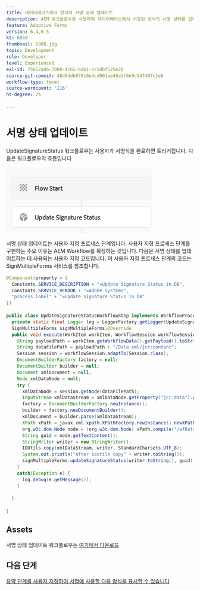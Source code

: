 ```yaml
---
title: 데이터베이스에서 양식의 서명 상태 업데이트
description: AEM 워크플로우를 사용하여 데이터베이스에서 서명된 양식의 서명 상태를 업데이트합니다
feature: Adaptive Forms
version: 6.4,6.5
kt: 6888
thumbnail: 6888.jpg
topic: Development
role: Developer
level: Experienced
exl-id: 75852a4b-7008-4c65-bab1-cc5dbf525e20
source-git-commit: 48d9ddb870c0e4cd001ae49a3f0e9c547407c1e8
workflow-type: tm+mt
source-wordcount: '116'
ht-degree: 2%

---
```


# 서명 상태 업데이트

UpdateSignatureStatus 워크플로우는 사용자가 서명식을 완료하면 트리거됩니다. 다음은 워크플로우의 흐름입니다

![기본 워크플로우](assets/update-signature.PNG)

서명 상태 업데이트는 사용자 지정 프로세스 단계입니다.
사용자 지정 프로세스 단계를 구현하는 주요 이유는 AEM Workflow를 확장하는 것입니다. 다음은 서명 상태를 업데이트하는 데 사용되는 사용자 지정 코드입니다.
이 사용자 지정 프로세스 단계의 코드는 SignMultipleForms 서비스를 참조합니다.


```java
@Component(property = {
  Constants.SERVICE_DESCRIPTION + "=Update Signature Status in DB",
  Constants.SERVICE_VENDOR + "=Adobe Systems",
  "process.label" + "=Update Signature Status in DB"
})

public class UpdateSignatureStatusWorkflowStep implements WorkflowProcess {
  private static final Logger log = LoggerFactory.getLogger(UpdateSignatureStatusWorkflowStep.class);@Reference
  SignMultipleForms signMultipleForms;@Override
  public void execute(WorkItem workItem, WorkflowSession workflowSession, MetaDataMap args) throws WorkflowException {
    String payloadPath = workItem.getWorkflowData().getPayload().toString();
    String dataFilePath = payloadPath + "/Data.xml/jcr:content";
    Session session = workflowSession.adaptTo(Session.class);
    DocumentBuilderFactory factory = null;
    DocumentBuilder builder = null;
    Document xmlDocument = null;
    Node xmlDataNode = null;
    try {
      xmlDataNode = session.getNode(dataFilePath);
      InputStream xmlDataStream = xmlDataNode.getProperty("jcr:data").getBinary().getStream();
      factory = DocumentBuilderFactory.newInstance();
      builder = factory.newDocumentBuilder();
      xmlDocument = builder.parse(xmlDataStream);
      XPath xPath = javax.xml.xpath.XPathFactory.newInstance().newXPath();
      org.w3c.dom.Node node = (org.w3c.dom.Node) xPath.compile("/afData/afUnboundData/data/guid").evaluate(xmlDocument, javax.xml.xpath.XPathConstants.NODE);
      String guid = node.getTextContent();
      StringWriter writer = new StringWriter();
      IOUtils.copy(xmlDataStream, writer, StandardCharsets.UTF_8);
      System.out.println("After ioutils copy" + writer.toString());
      signMultipleForms.updateSignatureStatus(writer.toString(), guid);
    }
    catch(Exception e) {
      log.debug(e.getMessage());
    }

  }

}
```

## Assets

서명 상태 업데이트 워크플로우는 [여기에서 다운로드](assets/update-signature-status-workflow.zip)

## 다음 단계

[요약 단계를 사용자 지정하여 서명에 사용할 다음 양식을 표시할 수 있습니다](./customize-summary-component.md)
